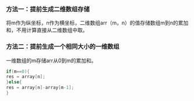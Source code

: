 ### 方法一：提前生成二维数组存储
将m作为纵坐标，n作为横坐标，二维数组arr（m，n）的值存储数组m到n的累加和，不用计算直接从二维数组中取。
### 方法二：提前生成一个相同大小的一维数组
一维数组的m存储arr从0到m的累加和。
```c++
if(m==0){
res = array[n];
}else{
res = array[n]-array[m-1];
}
```